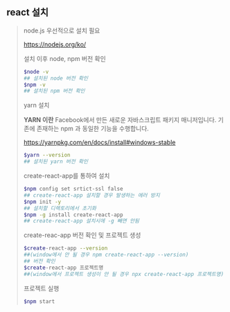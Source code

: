 ## react 설치

>node.js 우선적으로 설치 필요
>
><https://nodejs.org/ko/>
>
>설치 이후 node, npm 버전 확인
>
>``` bash
>$node -v
>## 설치된 node 버전 확인
>$npm -v
>## 설치된 npm 버전 확인
>```
>
>yarn 설치
>
>**YARN 이란** Facebook에서 만든 새로운 자바스크립트 패키지 매니저입니다. 기존에 존재하는 npm 과 동일한 기능을 수행합니다.
>
><https://yarnpkg.com/en/docs/install#windows-stable>
>
>``` bash
>$yarn --version
>## 설치된 yarn 버전 확인
>```
>
>create-react-app를 통하여 설치
>
>``` bash
>$npm config set srtict-ssl false
>## create-react-app 설치할 경우 발생하는 에러 방지
>$npm init -y
>## 설치할 디렉토리에서 초기화
>$npm -g install create-react-app
>## create-react-app 설치시에 -g 빼면 안됨
>```
>
>create-reac-app 버전 확인 및 프로젝트 생성
>
>``` bash
>$create-react-app --version
>##(window에서 안 될 경우 npm create-react-app --version)
>## 버전 확인
>$create-react-app 프로젝트명
>##(window에서 프로젝트 생성이 안 될 경우 npx create-react-app 프로젝트명)
>```
>
>프로젝트 실행
>
>``` bash
>$npm start
>```
>
>



